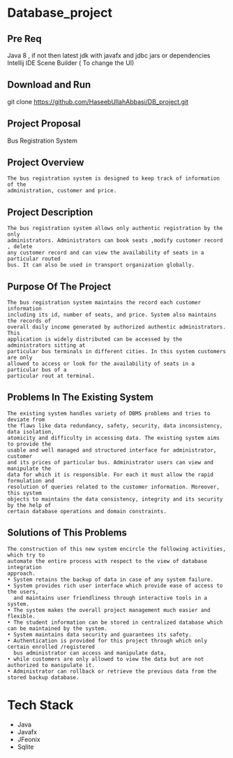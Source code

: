 # Database_project

## Pre Req
  
  Java 8  , if not then latest jdk with javafx and jdbc jars or dependencies
  Intellij IDE
  Scene Builder  ( To change the UI)
  
## Download and Run

  git clone <https://github.com/HaseebUllahAbbasi/DB_project.git>

## Project Proposal

Bus Registration System

## Project Overview

```
The bus registration system is designed to keep track of information of the
administration, customer and price.
```

## Project Description

```
The bus registration system allows only authentic registration by the only
administrators. Administrators can book seats ,modify customer record , delete
any customer record and can view the availability of seats in a particular routed
bus. It can also be used in transport organization globally.
```

## Purpose Of The Project

```
The bus registration system maintains the record each customer information
including its id, number of seats, and price. System also maintains the records of
overall daily income generated by authorized authentic administrators. This
application is widely distributed can be accessed by the administrators sitting at
particular bus terminals in different cities. In this system customers are only
allowed to access or look for the availability of seats in a particular bus of a
particular rout at terminal.
```

## Problems In The Existing System

```
The existing system handles variety of DBMS problems and tries to deviate from
the flaws like data redundancy, safety, security, data inconsistency, data isolation,
atomicity and difficulty in accessing data. The existing system aims to provide the
usable and well managed and structured interface for administrator, customer
and its prices of particular bus. Administrator users can view and manipulate the
data for which it is responsible. For each it must allow the rapid formulation and
resolution of queries related to the customer information. Moreover, this system
objects to maintains the data consistency, integrity and its security by the help of
certain database operations and domain constraints.
```

## Solutions of This Problems

```
The construction of this new system encircle the following activities, which try to
automate the entire process with respect to the view of database integration
approach.
• System retains the backup of data in case of any system failure.
• System provides rich user interface which provide ease of access to the users, 
  and maintains user friendliness through interactive tools in a system.
• The system makes the overall project management much easier and flexible.
• The student information can be stored in centralized database which can be maintained by the system.
• System maintains data security and guarantees its safety.
• Authentication is provided for this project through which only certain enrolled /registered 
  bus administrator can access and manipulate data,
• while customers are only allowed to view the data but are not authorized to manipulate it.
• Administrator can rollback or retrieve the previous data from the stored backup database.
```

# Tech Stack

- Java
- Javafx
- JFeonix
- Sqlite
